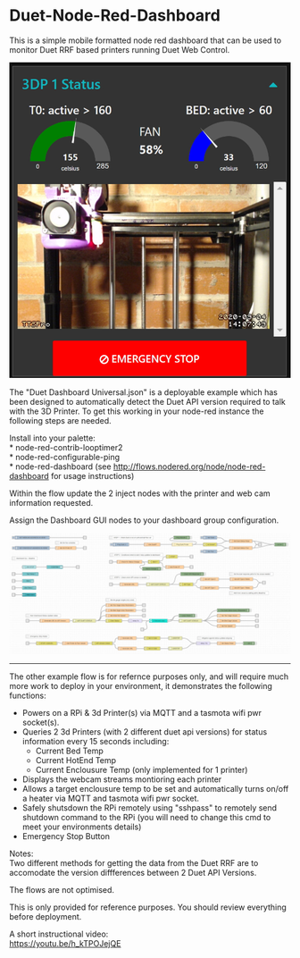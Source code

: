 # Duet-Node-Red-Dashboard

This is a simple mobile formatted node red dashboard that can be used to monitor Duet RRF based printers running Duet Web Control.

![3D Printer Dashboard](printerdash2.jpg)




The "Duet Dashboard Universal.json" is a deployable example which has been designed to automatically detect the Duet API version required to talk with the 3D Printer.
To get this working in your node-red instance the following steps are needed.  

Install into your palette:  
    * node-red-contrib-looptimer2  
    * node-red-configurable-ping  
    * node-red-dashboard (see http://flows.nodered.org/node/node-red-dashboard for usage instructions)  

Within the flow update the 2 inject nodes with the printer and web cam information requested.

Assign the Dashboard GUI nodes to your dashboard group configuration.

![Duet Dashboard Universal.json](flow.jpg)


*************************


The other example flow is for refernce purposes only, and will require much more work to deploy in your environment, it demonstrates the following functions:  

* Powers on a RPi & 3d Printer(s) via MQTT and a tasmota wifi pwr socket(s).  
* Queries 2 3d Printers (with 2 different duet api versions) for status information every 15 seconds including:  
    *  Current Bed Temp  
    *  Current HotEnd Temp  
    *  Current Enclousure Temp (only implemented for 1 printer)  
* Displays the webcam streams montioring each printer 
* Allows a target enclousure temp to be set and automatically turns on/off a heater via MQTT and tasmota wifi pwr socket.  
* Safely shutsdown the RPi remotely using "sshpass" to remotely send shutdown command to the RPi (you will need to change this cmd to meet your environments details)  
* Emergency Stop Button

Notes:  
Two different methods for getting the data from the Duet RRF are to accomodate the version diffferences between 2 Duet API Versions.

The flows are not optimised.


This is only provided for reference purposes. You should review everything before deployment.  

A short instructional video:  
https://youtu.be/h_kTPOJejQE
